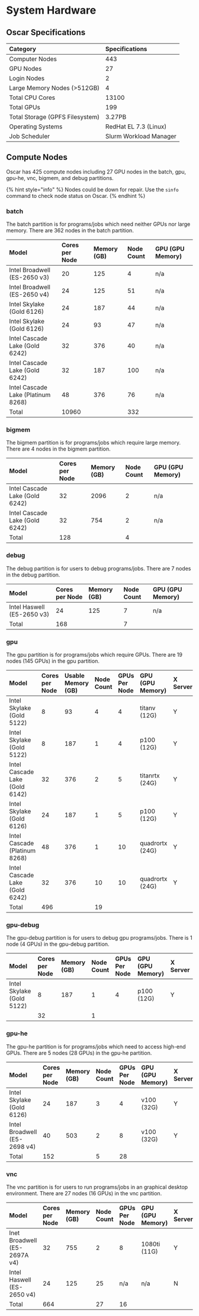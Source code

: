 # System Hardware

## Oscar Specifications

| Category | Specifications |
| :--- | :--- |
| Computer Nodes | 443 |
| GPU Nodes | 27 |
| Login Nodes | 2 |
| Large Memory Nodes \(&gt;512GB\) | 4 |
| Total CPU Cores | 13100 |
| Total GPUs | 199 |
| Total Storage \(GPFS Filesystem\) | 3.27PB |
| Operating Systems | RedHat EL 7.3 \(Linux\) |
| Job Scheduler | Slurm Workload Manager |

## Compute Nodes

Oscar has 425 compute nodes including 27 GPU nodes in the batch, gpu, gpu-he, vnc, bigmem, and debug partitions.

{% hint style="info" %}
Nodes could be down for repair. Use the `sinfo` command to check node status on Oscar.
{% endhint %}

### batch

The batch partition is for programs/jobs which need neither GPUs nor large memory. There are 362 nodes in the batch partition.

| Model | Cores per Node | Memory \(GB\) | Node Count | GPU \(GPU Memory\) |
| :--- | :--- | :--- | :--- | :--- |
| Intel Broadwell \(ES-2650 v3\) | 20 | 125 | 4 | n/a |
| Intel Broadwell \(ES-2650 v4\) | 24 | 125 | 51 | n/a |
| Intel Skylake  \(Gold 6126\) | 24 | 187 | 44 | n/a |
| Intel Skylake  \(Gold 6126\) | 24 | 93 | 47 | n/a |
| Intel Cascade Lake \(Gold 6242\) | 32 | 376 | 40 | n/a |
| Intel Cascade Lake \(Gold 6242\) | 32 | 187 | 100 | n/a |
| Intel Cascade Lake \(Platinum 8268\) | 48 | 376 | 76 | n/a |
| Total | 10960 |  | 332 |  |

### bigmem

The bigmem partition is for programs/jobs which require large memory. There are 4 nodes in the bigmem partition.

| Model | Cores per Node | Memory \(GB\) | Node Count | GPU \(GPU Memory\) |
| :--- | :--- | :--- | :--- | :--- |
| Intel Cascade Lake \(Gold 6242\) | 32 | 2096 | 2 | n/a |
| Intel Cascade Lake \(Gold 6242\) | 32 | 754 | 2 | n/a |
| Total | 128 |  | 4 |  |

### debug

The debug partition is for users to debug programs/jobs. There are 7 nodes in the debug partition. 

| Model | Cores per Node | Memory \(GB\) | Node Count | GPU \(GPU Memory\) |
| :--- | :--- | :--- | :--- | :--- |
| Intel Haswell \(E5-2650 v3\) | 24 | 125 | 7 | n/a |
| Total | 168 |  | 7 |  |

### gpu

The gpu partition is for programs/jobs which require GPUs. There are 19 nodes \(145 GPUs\) in the gpu partition.

| Model | Cores per Node | Usable Memory \(GB\) | Node Count | GPUs Per Node | GPU \(GPU Memory\) | X Server |
| :--- | :--- | :--- | :--- | :--- | :--- | :--- |
| Intel Skylake \(Gold 5122\) | 8 | 93 | 4 | 4 | titanv \(12G\) | Y |
| Intel Skylake \(Gold 5122\) | 8 | 187 | 1 | 4 | p100 \(12G\) | Y |
| Intel Cascade Lake \(Gold 6142\) | 32 | 376 | 2 | 5 | titanrtx \(24G\) | Y |
| Intel Skylake \(Gold 6126\) | 24 | 187 | 1 | 5 | p100 \(12G\) | Y |
| Intel Cascade \(Platinum 8268\) | 48 | 376 | 1 | 10 | quadrortx \(24G\) | Y |
| Intel Cascade Lake \(Gold 6242\) | 32 | 376 | 10 | 10 | quadrortx \(24G\) | Y |
| Total | 496 |  | 19 |  |  |  |

### gpu-debug

The gpu-debug partition is for users to debug gpu programs/jobs. There is 1 node \(4 GPUs\) in the gpu-debug partition.

| Model | Cores per Node | Memory \(GB\) | Node Count | GPUs Per Node | GPU \(GPU Memory\) | X Server |
| :--- | :--- | :--- | :--- | :--- | :--- | :--- |
| Intel Skylake \(Gold 5122\) | 8 | 187 | 1 | 4 | p100 \(12G\) | Y |
|  | 32 |  | 1 |  |  |  |

### gpu-he

The gpu-he partition is for programs/jobs which need to access high-end GPUs. There are 5 nodes \(28 GPUs\) in the gpu-he partition.

| Model | Cores per Node | Memory \(GB\) | Node Count | GPUs Per Node | GPU \(GPU Memory\) | X Server |
| :--- | :--- | :--- | :--- | :--- | :--- | :--- |
| Intel Skylake \(Gold 6126\) | 24 | 187 | 3 | 4 | v100 \(32G\) | Y |
| Intel Broadwell \(E5-2698 v4\) | 40 | 503 | 2 | 8 | v100 \(32G\) | Y |
| Total | 152 |  | 5 | 28 |  |  |

### vnc

The vnc partition is for users to run programs/jobs in an graphical desktop environment. There are 27 nodes \(16 GPUs\) in the vnc partition.

| Model | Cores per Node | Memory \(GB\) | Node Count | GPUs Per Node | GPU \(GPU Memory\) | X Server |
| :--- | :--- | :--- | :--- | :--- | :--- | :--- |
| Inet Broadwell \(E5-2697A v4\) | 32 | 755 | 2 | 8 | 1080ti \(11G\) | Y |
| Intel Haswell \(ES-2650 v4\) | 24 | 125 | 25 | n/a | n/a | N |
| Total | 664 |  | 27 | 16 |  |  |

